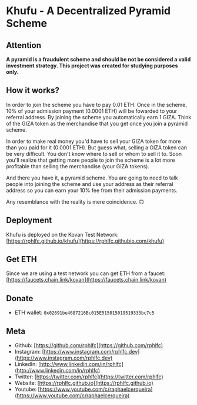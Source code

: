 # Khufu - A Decentralized Pyramid Scheme

## Attention
**A pyramid is a fraudulent scheme and should be not be considered a valid investment strategy.
This project was created for studying purposes only.**

## How it works?
In order to join the scheme you have to pay 0.01 ETH. Once in the scheme, 10% of your admission 
payment (0.0001 ETH) will be fowarded to your referral address. By joining the scheme you automatically earn
1 GIZA. Think of the GIZA token as the merchandise that you get once you join a pyramid scheme.

In order to make real money you'd have to sell your GIZA token for more than you paid for it (0.0001 ETH).
But guess what, selling a GIZA token can be very difficult. You don't know where to sell or whom to sell it
to. Soon you'll realize that getting more people to join the scheme is a lot more profitable than selling the
merchandise (your GIZA tokens).

And there you have it, a pyramid scheme. You are going to need to talk people into joining the scheme and 
use your address as their referral address so you can earn your 10% fee from their admission payments.

Any resemblance with the reality is mere coincidence. 🙃

## Deployment
Khufu is deployed on the Kovan Test Network: [https://rphlfc.github.io/khufu](https://rphlfc.githubio.com/khufu)

## Get ETH
Since we are using a test network you can get ETH from a faucet: [https://faucets.chain.link/kovan](https://faucets.chain.link/kovan)

## Donate
 * ETH wallet: `0x02691be4687216Bc015E515015019519333bc7c5`

## Meta
- Github: [https://github.com/rphlfc](https://github.com/rphlfc)
- Instagram: [https://www.instagram.com/rphlfc.dev](https://www.instagram.com/rphlfc.dev)
- LinkedIn: [http://www.linkedin.com/in/rphlfc](http://www.linkedin.com/in/rphlfc)
- Twitter: [https://twitter.com/rphlfc](https://twitter.com/rphlfc)
- Website: [https://rphlfc.github.io](https://rphlfc.github.io)
- Youtube: [https://www.youtube.com/c/raphaelcerqueira](https://www.youtube.com/c/raphaelcerqueira)